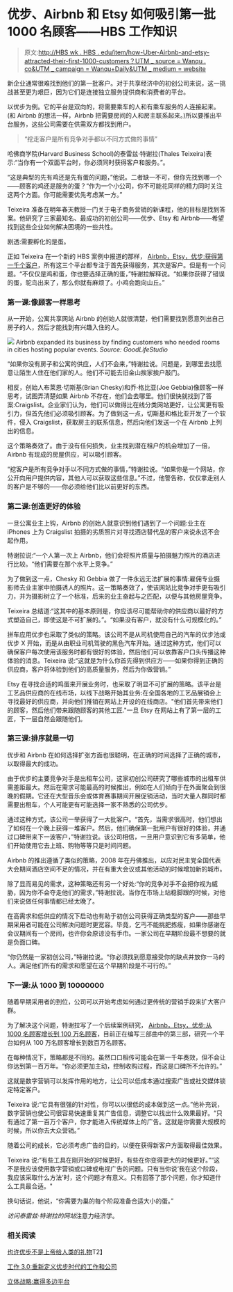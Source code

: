 # 优步、Airbnb 和 Etsy 如何吸引第一批 1000 名顾客——HBS 工作知识

> 原文:[http://HBS wk . HBS . edu/item/how-Uber-Airbnb-and-etsy-attracted-their-first-1000-customers？UTM _ source = Wanqu . co&UTM _ campaign = Wanqu+Daily&UTM _ medium = website](http://hbswk.hbs.edu/item/how-uber-airbnb-and-etsy-attracted-their-first-1-000-customers?utm_source=wanqu.co&utm_campaign=Wanqu+Daily&utm_medium=website)

新企业通常很难找到他们的第一批客户。对于共享经济中的初创公司来说，这一挑战甚至更为艰巨，因为它们是连接独立服务提供商和消费者的平台。

以优步为例。它的平台是双向的，将需要乘车的人和有乘车服务的人连接起来。(和 Airbnb 的想法一样，Airbnb 把需要房间的人和房主联系起来。)所以要推出平台服务，这些公司需要在供需双方都找到用户。

> “挖走客户是所有竞争对手都以不同方式做的事情”

哈佛商学院(Harvard Business School)的泰雷兹·特谢拉(Thales Teixeira)表示:“当你有一个双面平台时，你必须同时获得客户和服务。”。

“这是典型的先有鸡还是先有蛋的问题，”他说。二者缺一不可，但你先找到哪一个——顾客的鸡还是服务的蛋？“作为一个小公司，你不可能花同样的精力同时关注这两个方面。你可能需要优先考虑某一方。”

Teixeira 准备在明年春天教授一门关于电子商务营销的新课程，他的目标是找到答案。他研究了三家最知名、最成功的初创公司——优步、Etsy 和 Airbnb——希望找到这些企业如何解决困境的一些共性。

剧透:需要孵化的是蛋。

正如 Teixeira 在一个新的 HBS 案例中报道的那样， [Airbnb，Etsy，优步:获得第一千个客户](http://www.hbs.edu/faculty/Pages/item.aspx?num=50986)，所有这三个平台都专注于首先获得服务，其次是客户。但是有一个问题。“不仅仅是鸡和蛋，你也要选择正确的蛋，”特谢拉解释说。“如果你获得了错误的蛋，鸵鸟出来了，那么你就有麻烦了。小鸡会跑向山丘。”

### 第一课:像顾客一样思考

从一开始，公寓共享网站 Airbnb 的创始人就很清楚，他们需要找到愿意列出自己房子的人，然后才能找到有兴趣入住的人。

![](../Images/adaff23689c9ec8d20c81fc2011eeba2.png) Airbnb expanded its business by finding customers who needed
rooms in cities hosting popular events. *Source: GoodLifeStudio*

“如果你没有房子和公寓的供应，人们不会来，”特谢拉说。问题是，到哪里去找愿意让陌生人住在他们家的人。他们不可能去旧金山挨家挨户敲门。

相反，创始人布莱恩·切斯基(Brian Chesky)和乔·格比亚(Joe Gebbia)像顾客一样思考，试图弄清楚如果 Airbnb 不存在，他们会去哪里。他们很快就找到了答案:Craigslist。企业家们认为，他们可以做得比在线分类网站更好，让公寓更有吸引力，但首先他们必须吸引顾客。为了做到这一点，切斯基和格比亚开发了一个软件，侵入 Craigslist，获取房主的联系信息，然后向他们发送一个在 Airbnb 上列出的信息。

这个策略奏效了。由于没有任何损失，业主找到潜在租户的机会增加了一倍，Airbnb 有现成的房屋供应，可以吸引顾客。

“挖客户是所有竞争对手以不同方式做的事情，”特谢拉说。“如果你是一个网站，你公开向用户提供内容，其他人可以获取这些信息。”不过，他警告称，仅仅拿走别人的客户是不够的——你必须给他们比以前更好的东西。

### 第二课:创造更好的体验

一旦公寓业主上钩，Airbnb 的创始人就意识到他们遇到了一个问题:业主在 iPhones 上为 Craigslist 拍摄的劣质照片对寻找酒店替代品的客户来说永远不会起作用。

特谢拉说:“一个人第一次上 Airbnb，他们会将照片质量与拍摄魅力照片的酒店进行比较。“他们需要在那个水平上竞争。”

为了做到这一点，Chesky 和 Gebbia 做了一件永远无法扩展的事情:雇佣专业摄影师去业主家中拍摄诱人的照片。这一策略奏效了，使该网站比竞争对手更有吸引力，并为摄影树立了一个标准，后来的业主奋起与之匹配，以便与其他房屋竞争。

Teixeira 总结道:“这其中的基本原则是，你应该尽可能帮助你的供应商以最好的方式塑造自己，即使这是不可扩展的。”。“如果没有客户，就没有什么可规模化的。”

拼车应用优步也采取了类似的策略。该公司不是从司机使用自己的汽车的优步池或优步 X 开始，而是从由职业司机驾驶的黑色汽车开始。通过这种方式，他们可以确保客户每次使用该服务时都有很好的体验，然后他们可以依靠客户口头传播这种体验的消息。Teixeira 说:“这就是为什么你首先得到供应方——如果你得到正确的供应商，客户将体验到他们的高质量服务，然后为你做营销。”

Etsy 在寻找合适的鸡蛋来开展业务时，也采取了明显不可扩展的策略。该平台是工艺品供应商的在线市场，以线下战略开始其业务:在全国各地的工艺品展销会上寻找最好的供应商，并向他们推销在网站上开设的在线商店。"他们首先带来他们的顾客，然后他们带来跟随顾客的其他工匠."一旦 Etsy 在网站上有了第一层的工匠，下一层自然会跟随他们。

### 第三课:排序就是一切

优步和 Airbnb 在如何选择扩张方面也很聪明，在正确的时间选择了正确的城市，以取得最大的成功。

由于优步的主要竞争对手是出租车公司，这家初创公司研究了哪些城市的出租车供需差距最大。然后在需求可能最高的时候推出，例如在人们倾向于在外面聚会到很晚的假期。它还在大型音乐会或体育赛事期间开展促销活动，当时大量人群同时都需要出租车，个人可能更有可能选择一家不熟悉的公司优步。

通过这种方式，该公司一举获得了一大批客户。“首先，当需求很高时，他们想出了如何在一个晚上获得一堆客户。然后，他们确保第一批用户有很好的体验，并通过口碑带来下一波客户，”特谢拉说。该公司相信，一旦用户意识到它有多简单，他们开始使用它去上班、购物等等只是时间问题。

Airbnb 的推出遵循了类似的策略，2008 年在丹佛推出，以应对民主党全国代表大会期间酒店空间不足的情况，并在有重大会议或其他活动的时候增加新的城市。

除了显而易见的需求，这种策略还有另一个好处:“你的竞争对手不会把你视为威胁，因为你不会夺走他们的需求，”特谢拉说。当你在市场上站稳脚跟的时候，对他们来说做任何事情都已经太晚了。

在高需求和低供应的情况下启动也有助于初创公司获得正确类型的客户——那些早期采用者可能在公司解决问题时更宽容。毕竟，乞丐不能挑肥拣瘦，如果你感谢在会议期间有一个房间，也许你会原谅没有手巾。一家公司在早期阶段最不想要的就是负面口碑。

“你仍然是一家初创公司，”特谢拉说。“你必须找到愿意接受你的缺点并放你一马的人。满足他们所有的需求和愿望在这个早期阶段是不可行的。”

### 下一课:从 1000 到 10000000

随着早期采用者的到位，公司可以开始考虑如何通过更传统的营销手段来扩大客户群。

为了解决这个问题，特谢拉写了一个后续案例研究， [Airbnb，Etsy，优步:从 1000 名顾客增长到 100 万名顾客](http://www.hbs.edu/faculty/pages/item.aspx?num=51100)，目前正在编写三部曲中的第三部，研究一个平台如何从 100 万名顾客增长到数百万名顾客。

在每种情况下，策略都是不同的。虽然口口相传可能会在第一千年奏效，但不会让你达到第一百万年。“你必须更加主动，控制收购过程，而这是口碑所不允许的。”

这就是数字营销可以发挥作用的地方，让公司以低成本通过搜索广告或社交媒体锁定特定客户。

Teixeira 说:“它具有很强的针对性，你可以以很低的成本做到这一点。”他补充说，数字营销也使公司很容易快速重复其广告信息，调整它以找出什么效果最好。“只有通过了第一百万个客户，你才能进入传统媒体上的广告。这就是你需要大规模的时候，所以你去大众营销。”

随着公司的成长，它必须考虑广告的目的，以便在获得新客户方面取得最佳效果。

Teixeira 说:“有些工具在刚开始的时候更好，有些在你变得更大的时候更好。”“这不是我应该使用数字营销或口碑或电视广告的问题。只有当你说‘我在这个阶段，我应该采取什么方法’时，这个问题才有意义。只有回答了那个问题，你才知道什么工具最合适。"

换句话说，他说，“你需要为巢的每个阶段准备合适大小的蛋。”

*访问泰雷兹·特谢拉的网站*注意力经济学。

### 相关阅读

[也许优步不是上帝给人类的礼物](http://hbswk.hbs.edu/item/maybe-uber-isn-t-god-s-gift-to-mankind)T2】

[工作 3.0:重新定义优步时代的工作和公司](http://hbswk.hbs.edu/item/work-3-0-redefining-jobs-and-companies-in-the-uber-age)

[立体战略:赢得多边平台](http://hbswk.hbs.edu/item/three-dimensional-strategy-winning-the-multisided-platform)